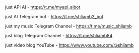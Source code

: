 
just API AI - https://t.me/myapi_aibot

just AI Telegram bot - https://t.me/shliamb2_bot

just my music Telegram Channel - https://t.me/music_shliamb

just blog Telegram Channel - https://t.me/shliamb84

just video blog YouTube - https://www.youtube.com/@shliamb

